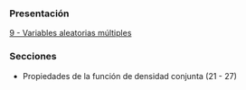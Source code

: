 ### Presentación

[9 - Variables aleatorias múltiples](https://www.overleaf.com/read/wxprpjfvhzwg#16672c)

### Secciones

- Propiedades de la función de densidad conjunta (21 - 27)